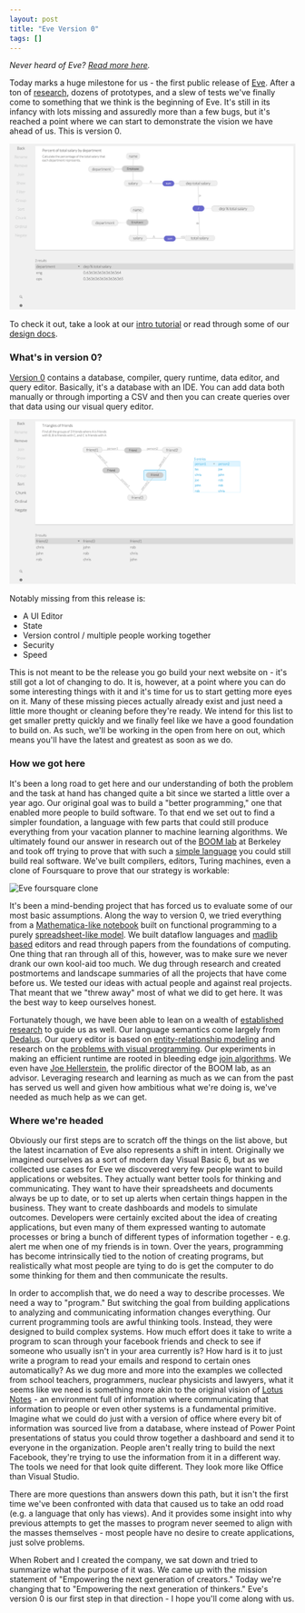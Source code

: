 ```yaml
---
layout: post
title: "Eve Version 0"
tags: []
---
```


_Never heard of Eve? [Read more here](http://witheve.com/)._

Today marks a huge milestone for us - the first public release of [Eve][v0]. After a ton of [research][bibliography], dozens of prototypes, and a slew of tests we've finally come to something that we think is the beginning of Eve. It's still in its infancy with lots missing and assuredly more than a few bugs, but it's reached a point where we can start to demonstrate the vision we have ahead of us. This is version 0.

![Eve department query](/images/v0/eveDepartmentQuery.png)

To check it out, take a look at our [intro tutorial][tutorial] or read through some of our [design docs][design].

### What's in version 0?

[Version 0][v0] contains a database, compiler, query runtime, data editor, and query editor. Basically, it's a database with an IDE. You can add data both manually or through importing a CSV and then you can create queries over that data using our visual query editor.

![Eve triangles of friends query](/images/v0/eveTrianglesOfFriends.png)

Notably missing from this release is:

* A UI Editor
* State
* Version control / multiple people working together
* Security
* Speed

This is not meant to be the release you go build your next website on - it's still got a lot of changing to do. It is, however, at a point where you can do some interesting things with it and it's time for us to start getting more eyes on it. Many of these missing pieces actually already exist and just need a little more thought or cleaning before they're ready. We intend for this list to get smaller pretty quickly and we finally feel like we have a good foundation to build on. As such, we'll be working in the open from here on out, which means you'll have the latest and greatest as soon as we do.


### How we got here

It's been a long road to get here and our understanding of both the problem and the task at hand has changed quite a bit since we started a little over a year ago. Our original goal was to build a "better programming," one that enabled more people to build software. To that end we set out to find a simpler foundation, a language with few parts that could still produce everything from your vacation planner to machine learning algorithms. We ultimately found our answer in research out of the [BOOM lab][boom] at Berkeley and took off trying to prove that with such a [simple language][lang] you could still build real software. We've built compilers, editors, Turing machines, even a clone of Foursquare to prove that our strategy is workable:

![Eve foursquare clone](http://incidentalcomplexity.com/images/mamj-ui.png)

It's been a mind-bending project that has forced us to evaluate some of our most basic assumptions. Along the way to version 0, we tried everything from a [Mathematica-like notebook][aurora] built on functional programming to a purely [spreadsheet-like model][spreadsheet]. We built dataflow languages and [madlib based][madlib] editors and read through papers from the foundations of computing. One thing that ran through all of this, however, was to make sure we never drank our own kool-aid too much. We dug through research and created postmortems and landscape summaries of all the projects that have come before us. We tested our ideas with actual people and against real projects. That meant that we "threw away" most of what we did to get here. It was the best way to keep ourselves honest.

Fortunately though, we have been able to lean on a wealth of [established research][bibliography] to guide us as well. Our language semantics come largely from [Dedalus][dedalus]. Our query editor is based on [entity-relationship modeling][er] and research on the [problems with visual programming][vpls]. Our experiments in making an efficient runtime are rooted in bleeding edge [join algorithms](http://arxiv.org/abs/1404.0703). We even have [Joe Hellerstein][hellerstein], the prolific director of the BOOM lab, as an advisor. Leveraging research and learning as much as we can from the past has served us well and given how ambitious what we're doing is, we've needed as much help as we can get.

### Where we're headed

Obviously our first steps are to scratch off the things on the list above, but the latest incarnation of Eve also represents a shift in intent. Originally we imagined ourselves as a sort of modern day Visual Basic 6, but as we collected use cases for Eve we discovered very few people want to build applications or websites. They actually want better tools for thinking and communicating. They want to have their spreadsheets and documents always be up to date, or to set up alerts when certain things happen in the business. They want to create dashboards and models to simulate outcomes. Developers were certainly excited about the idea of creating applications, but even many of them expressed wanting to automate processes or bring a bunch of different types of information together - e.g. alert me when one of my friends is in town. Over the years, programming has become intrinsically tied to the notion of creating programs, but realistically what most people are tying to do is get the computer to do some thinking for them and then communicate the results.

In order to accomplish that, we do need a way to describe processes. We need a way to "program." But switching the goal from building applications to analyzing and communicating information changes everything. Our current programming tools are awful thinking tools. Instead, they were designed to build complex systems. How much effort does it take to write a program to scan through your facebook friends and check to see if someone who usually isn't in your area currently is? How hard is it to just write a program to read your emails and respond to certain ones automatically? As we dug more and more into the examples we collected from school teachers, programmers, nuclear physicists and lawyers, what it seems like we need is something more akin to the original vision of [Lotus Notes][lotus] - an environment full of information where communicating that information to people or even other systems is a fundamental primitive. Imagine what we could do just with a version of office where every bit of information was sourced live from a database, where instead of Power Point presentations of status you could throw together a dashboard and send it to everyone in the organization. People aren't really tring to build the next Facebook, they're trying to use the information from it in a different way. The tools we need for that look quite different. They look more like Office than Visual Studio.

There are more questions than answers down this path, but it isn't the first time we've been confronted with data that caused us to take an odd road (e.g. a language that only has views). And it provides some insight into why previous attempts to get the masses to program never seemed to align with the masses themselves - most people have no desire to create applications, just solve problems.

When Robert and I created the company, we sat down and tried to summarize what the purpose of it was. We came up with the mission statement of "Empowering the next generation of creators." Today we're changing that to "Empowering the next generation of thinkers." Eve's version 0 is our first step in that direction - I hope you'll come along with us.


[v0]: http://github.com/witheve/Eve
[bibliography]: https://github.com/witheve/Eve/blob/dev/design/bibliography.md
[boom]: http://boom.cs.berkeley.edu/
[lang]: https://github.com/witheve/Eve/blob/master/design/language.md
[tutorial]: http://witheve.github.io/Eve/tutorials/intro%20tutorial/tutorial.html
[design]: https://github.com/witheve/Eve/blob/master/design/
[aurora]: https://www.youtube.com/watch?v=L6iUm_Cqx2s
[spreadsheet]: http://incidentalcomplexity.com/images/3.png
[madlib]: http://incidentalcomplexity.com/images/5.png
[dedalus]: http://www.eecs.berkeley.edu/Pubs/TechRpts/2009/EECS-2009-173.html
[er]: https://en.wikipedia.org/wiki/Entity%E2%80%93relationship_model
[vpls]: https://github.com/witheve/Eve/blob/dev/design/visualProgramming.md
[lotus]: https://en.wikipedia.org/wiki/IBM_Notes
[nls]: https://en.wikipedia.org/wiki/NLS_(computer_system)
[hellerstein]: http://db.cs.berkeley.edu/jmh/bio.html